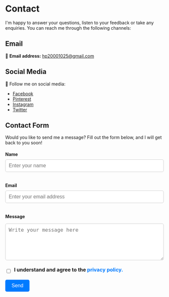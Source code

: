 # Contact

I'm happy to answer your questions, listen to your feedback or take any enquiries. You can reach me through the following channels:

## Email
📧 **Email address:** [hp20001025@gmail.com](mailto:hp20001025@gmail.com)

<!-- ## Phone
📞 **Phone number:** +1 123 456 7890

## Address
🏠 **My studio address:**
1234 Example Street, City, State. -->

## Social Media
💬 Follow me on social media:
- [Facebook](https://www.facebook.com/profile.php?id=100068914746692)
- [Pinterest](https://hu.pinterest.com/VibrantVisionsArt1/)
- [Instagram](https://www.instagram.com/hp200011/)
- [Twitter](https://twitter.com/hadikp)

## Contact Form
Would you like to send me a message? Fill out the form below, and I will get back to you soon!

<form action="https://formspree.io/f/xnnjanlr" method="POST" class="contact-form">
  <label for="name">Name</label>
  <input class="inputs" type="text" id="name" name="name" placeholder="Enter your name" required>
  
  <label for="email">Email</label>
  <input class="inputs" type="email" id="email" name="email" placeholder="Enter your email address" required>

  <label for="message">Message</label>
  <textarea class="inputs" id="message" name="message" placeholder="Write your message here" rows="5"></textarea>
  <div class="ch-box">
    <input type="checkbox" id="consent" name="consent" value="yes" required>
    <label for="consent">I understand and agree to the <a href="/blog/en/adatvedelem">privacy policy.</a></label><br>
  </div>
  
  <button type="submit">Send</button>
</form>

<style>
  .contact-form {
    max-width: 600px;
    margin-top: 20px;
  }
  
  .contact-form label {
    display: block;
    margin-bottom: 8px;
    font-weight: bold;
  }
  
  .inputs {
    width: 100%;
    padding: 10px;
    margin-bottom: 20px;
    border: 1px solid #ccc;
    border-radius: 5px;
    font-size: 16px;
  }
  
  .contact-form button {
    background-color: #007BFF;
    color: white;
    padding: 10px 20px;
    border: none;
    border-radius: 5px;
    cursor: pointer;
    font-size: 16px;
  }
  
  .contact-form button:hover {
    background-color: #0056b3;
  }
  .ch-box{
    display: flex;
    align-items: center;
    
    gap: 0.5rem; /* Távolság a jelölőnégyzet és a szöveg között */
    font-size: 1rem; /* Alapértelmezett betűméret */
  }
  .ch-box a{
    color: #007bff; /* Link színe */
    text-decoration: none;
  }
  .ch-box a:hover{
    text-decoration: underline;
  }
</style>


